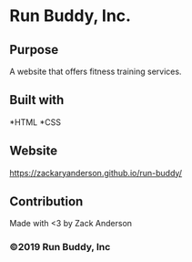 # Run Buddy, Inc.

## Purpose
A website that offers fitness training services.

## Built with
*HTML
*CSS

## Website
https://zackaryanderson.github.io/run-buddy/

## Contribution
Made with <3 by Zack Anderson

### ©️2019 Run Buddy, Inc
